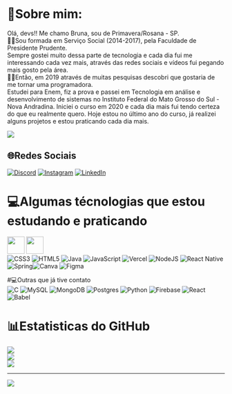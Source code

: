 # 💫Sobre mim:
Olá, devs!!
Me chamo Bruna, sou de Primavera/Rosana - SP. <br>
👩‍🎓Sou formada em Serviço Social (2014-2017), pela Faculdade de Presidente Prudente. <br>
Sempre gostei muito dessa parte de tecnologia e cada dia fui me interessando cada vez mais, através das redes sociais e vídeos fui pegando mais gosto pela área.<br>
👩‍💻Então, em 2019 através de muitas pesquisas descobri que gostaria de me tornar uma programadora.<br>
Estudei para Enem, fiz a prova e passei  em Tecnologia em análise e desenvolvimento de sistemas no Instituto Federal do Mato Grosso do Sul - Nova Andradina.
Iniciei o curso em 2020 e cada dia mais fui tendo certeza do que eu realmente quero. 
Hoje estou no último ano do curso, já realizei alguns projetos e estou praticando cada dia mais.

![](https://tenor.com/view/cat-computer-typing-busy-gif-15481689.gif)

## 🌐Redes Sociais
[![Discord](https://img.shields.io/badge/Discord-%237289DA.svg?logo=discord&logoColor=white)](htttps://discord.gg/brunaDias#9015) [![Instagram](https://img.shields.io/badge/Instagram-%23E4405F.svg?logo=Instagram&logoColor=white)](https://instagram.com/Nadayss) [![LinkedIn](https://img.shields.io/badge/LinkedIn-%230077B5.svg?logo=linkedin&logoColor=white)](https://linkedin.com/in/bruna-dias-1b9b351b5) 

# 💻Algumas técnologias que estou estudando e praticando
<img src="https://cdn.jsdelivr.net/gh/devicons/devicon/icons/git/git-original.svg" width="40" height="40"/> <img src="https://cdn.jsdelivr.net/gh/devicons/devicon/icons/github/github-original-wordmark.svg" width="40" height="40"/><br>
![CSS3](https://img.shields.io/badge/css3-%231572B6.svg?style=for-the-badge&logo=css3&logoColor=white)  ![HTML5](https://img.shields.io/badge/html5-%23E34F26.svg?style=for-the-badge&logo=html5&logoColor=white) ![Java](https://img.shields.io/badge/java-%23ED8B00.svg?style=for-the-badge&logo=java&logoColor=white) ![JavaScript](https://img.shields.io/badge/javascript-%23323330.svg?style=for-the-badge&logo=javascript&logoColor=%23F7DF1E) ![Vercel](https://img.shields.io/badge/vercel-%23000000.svg?style=for-the-badge&logo=vercel&logoColor=white) ![NodeJS](https://img.shields.io/badge/node.js-6DA55F?style=for-the-badge&logo=node.js&logoColor=white)  ![React Native](https://img.shields.io/badge/react_native-%2320232a.svg?style=for-the-badge&logo=react&logoColor=%2361DAFB) ![Spring](https://img.shields.io/badge/spring-%236DB33F.svg?style=for-the-badge&logo=spring&logoColor=white)![Canva](https://img.shields.io/badge/Canva-%2300C4CC.svg?style=for-the-badge&logo=Canva&logoColor=white) 	![Figma](https://img.shields.io/badge/figma-%23F24E1E.svg?style=for-the-badge&logo=figma&logoColor=white)

#💻Outras que já tive contato <br>
![C](https://img.shields.io/badge/c-%2300599C.svg?style=for-the-badge&logo=c&logoColor=white)  ![MySQL](https://img.shields.io/badge/mysql-%2300f.svg?style=for-the-badge&logo=mysql&logoColor=white) ![MongoDB](https://img.shields.io/badge/MongoDB-%234ea94b.svg?style=for-the-badge&logo=mongodb&logoColor=white) ![Postgres](https://img.shields.io/badge/postgres-%23316192.svg?style=for-the-badge&logo=postgresql&logoColor=white)  ![Python](https://img.shields.io/badge/python-3670A0?style=for-the-badge&logo=python&logoColor=ffdd54) ![Firebase](https://img.shields.io/badge/firebase-%23039BE5.svg?style=for-the-badge&logo=firebase) ![React](https://img.shields.io/badge/react-%2320232a.svg?style=for-the-badge&logo=react&logoColor=%2361DAFB)![Babel](https://img.shields.io/badge/Babel-F9DC3e?style=for-the-badge&logo=babel&logoColor=black)

# 📊Estatisticas do GitHub 
![](https://github-readme-stats.vercel.app/api?username=brunadias15&theme=tokyonight&hide_border=false&include_all_commits=false&count_private=false)<br/>
![](https://github-readme-streak-stats.herokuapp.com/?user=brunadias15&theme=tokyonight&hide_border=false)<br/>
![](https://github-readme-stats.vercel.app/api/top-langs/?username=brunadias15&theme=tokyonight&hide_border=false&include_all_commits=false&count_private=false&layout=compact)



---
[![](https://visitcount.itsvg.in/api?id=brunadias15&icon=2&color=12)](https://visitcount.itsvg.in)
